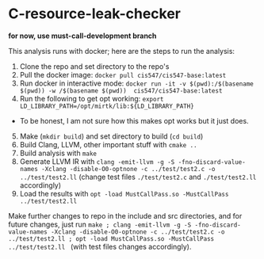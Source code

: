 # C-resource-leak-checker

**for now, use must-call-development branch** 

This analysis runs with docker; here are the steps to run the analysis: 

1. Clone the repo and set directory to the repo's 
2. Pull the docker image: ```docker pull cis547/cis547-base:latest```
3. Run docker in interactive mode: ```docker run -it -v $(pwd):/$(basename $(pwd)) -w /$(basename $(pwd))  cis547/cis547-base:latest```
4. Run the following to get opt working: ```export LD_LIBRARY_PATH=/opt/mirtk/lib:${LD_LIBRARY_PATH}```
- To be honest, I am not sure how this makes opt works but it just does. 
5. Make (```mkdir build```) and set directory to build (```cd build```)
6. Build Clang, LLVM, other important stuff with ```cmake ..```
7. Build analysis with ```make```
8. Generate LLVM IR with ```clang -emit-llvm -g -S -fno-discard-value-names -Xclang -disable-O0-optnone -c ../test/test2.c -o ../test/test2.ll```  (change test files ```./test/test2.c``` and ```./test/test2.ll``` accordingly)
9. Load the results with ```opt -load MustCallPass.so -MustCallPass ../test/test2.ll ```

Make further changes to repo in the include and src directories, and for future changes, just run ```make ; clang -emit-llvm -g -S -fno-discard-value-names -Xclang -disable-O0-optnone -c ../test/test2.c -o ../test/test2.ll ; opt -load MustCallPass.so -MustCallPass ../test/test2.ll ``` (with test files changes accordingly).
